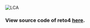 ![LCA](https://socialify.git.ci/rxtsel/LCA/image?description=1&language=1&name=1&owner=1&pattern=Solid&theme=Light)

### View source code of reto4 [here](https://github.com/rxtsel/LCA/tree/reto-4).
